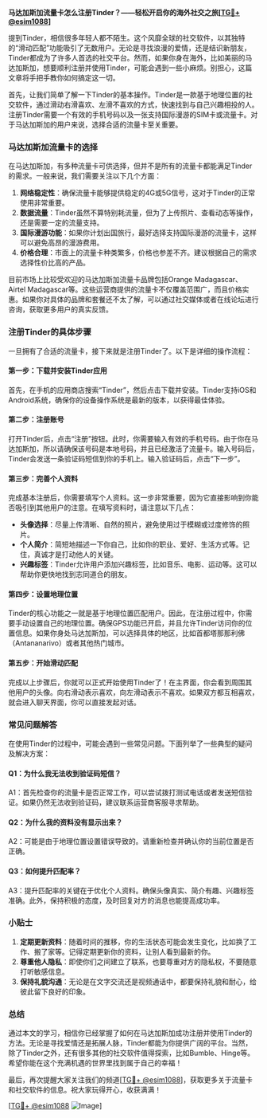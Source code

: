 **马达加斯加流量卡怎么注册Tinder？——轻松开启你的海外社交之旅[[TG💪+ @esim1088](https://t.me/s/esim1088)]**

提到Tinder，相信很多年轻人都不陌生。这个风靡全球的社交软件，以其独特的“滑动匹配”功能吸引了无数用户。无论是寻找浪漫的爱情，还是结识新朋友，Tinder都成为了许多人首选的社交平台。然而，如果你身在海外，比如美丽的马达加斯加，想要顺利注册并使用Tinder，可能会遇到一些小麻烦。别担心，这篇文章将手把手教你如何搞定这一切。

首先，让我们简单了解一下Tinder的基本操作。Tinder是一款基于地理位置的社交软件，通过滑动右滑喜欢、左滑不喜欢的方式，快速找到与自己兴趣相投的人。注册Tinder需要一个有效的手机号码以及一张支持国际漫游的SIM卡或流量卡。对于马达加斯加的用户来说，选择合适的流量卡至关重要。

### 马达加斯加流量卡的选择

在马达加斯加，有多种流量卡可供选择，但并不是所有的流量卡都能满足Tinder的需求。一般来说，我们需要关注以下几个方面：

1. **网络稳定性**：确保流量卡能够提供稳定的4G或5G信号，这对于Tinder的正常使用非常重要。
2. **数据流量**：Tinder虽然不算特别耗流量，但为了上传照片、查看动态等操作，还是需要一定的流量支持。
3. **国际漫游功能**：如果你计划出国旅行，最好选择支持国际漫游的流量卡，这样可以避免高昂的漫游费用。
4. **价格合理**：市面上的流量卡种类繁多，价格也参差不齐。建议根据自己的需求选择性价比高的产品。

目前市场上比较受欢迎的马达加斯加流量卡品牌包括Orange Madagascar、Airtel Madagascar等。这些运营商提供的流量卡不仅覆盖范围广，而且价格实惠。如果你对具体的品牌和套餐还不太了解，可以通过社交媒体或者在线论坛进行咨询，获取更多用户的真实反馈。

### 注册Tinder的具体步骤

一旦拥有了合适的流量卡，接下来就是注册Tinder了。以下是详细的操作流程：

#### 第一步：下载并安装Tinder应用
首先，在手机的应用商店搜索“Tinder”，然后点击下载并安装。Tinder支持iOS和Android系统，确保你的设备操作系统是最新的版本，以获得最佳体验。

#### 第二步：注册账号
打开Tinder后，点击“注册”按钮。此时，你需要输入有效的手机号码。由于你在马达加斯加，所以请确保该号码是本地号码，并且已经激活了流量卡。输入号码后，Tinder会发送一条验证码短信到你的手机上。输入验证码后，点击“下一步”。

#### 第三步：完善个人资料
完成基本注册后，你需要填写个人资料。这一步非常重要，因为它直接影响到你能否吸引到其他用户的注意。在填写资料时，请注意以下几点：
- **头像选择**：尽量上传清晰、自然的照片，避免使用过于模糊或过度修饰的照片。
- **个人简介**：简短地描述一下你自己，比如你的职业、爱好、生活方式等。记住，真诚才是打动他人的关键。
- **兴趣标签**：Tinder允许用户添加兴趣标签，比如音乐、电影、运动等。这可以帮助你更快地找到志同道合的朋友。

#### 第四步：设置地理位置
Tinder的核心功能之一就是基于地理位置匹配用户。因此，在注册过程中，你需要手动设置自己的地理位置。确保GPS功能已开启，并且允许Tinder访问你的位置信息。如果你身处马达加斯加，可以选择具体的地区，比如首都塔那那利佛（Antananarivo）或者其他热门城市。

#### 第五步：开始滑动匹配
完成以上步骤后，你就可以正式开始使用Tinder了！在主界面，你会看到周围其他用户的头像。向右滑动表示喜欢，向左滑动表示不喜欢。如果双方都互相喜欢，就会进入聊天界面，你可以直接发起对话。

### 常见问题解答

在使用Tinder的过程中，可能会遇到一些常见问题。下面列举了一些典型的疑问及解决方案：

#### Q1：为什么我无法收到验证码短信？
A1：首先检查你的流量卡是否正常工作，可以尝试拨打测试电话或者发送短信验证。如果仍然无法收到验证码，建议联系运营商客服寻求帮助。

#### Q2：为什么我的资料没有显示出来？
A2：可能是由于地理位置设置错误导致的。请重新检查并确认你的当前位置是否正确。

#### Q3：如何提升匹配率？
A3：提升匹配率的关键在于优化个人资料。确保头像真实、简介有趣、兴趣标签准确。此外，保持积极的态度，及时回复对方的消息也能提高成功率。

### 小贴士

1. **定期更新资料**：随着时间的推移，你的生活状态可能会发生变化，比如换了工作、搬了家等。记得定期更新你的资料，让别人看到最新的你。
2. **尊重他人隐私**：即使你们之间建立了联系，也要尊重对方的隐私权，不要随意打听敏感信息。
3. **保持礼貌沟通**：无论是在文字交流还是视频通话中，都要保持礼貌和耐心，给彼此留下良好的印象。

### 总结

通过本文的学习，相信你已经掌握了如何在马达加斯加成功注册并使用Tinder的方法。无论是寻找爱情还是拓展人脉，Tinder都能为你提供广阔的平台。当然，除了Tinder之外，还有很多其他的社交软件值得探索，比如Bumble、Hinge等。希望你能在这个充满机遇的世界里找到属于自己的幸福！

最后，再次提醒大家关注我们的频道[[TG💪+ @esim1088](https://t.me/s/esim1088)]，获取更多关于流量卡和社交软件的信息。祝大家玩得开心，收获满满！

[[TG💪+ @esim1088](https://t.me/s/esim1088) ![Image](https://i.postimg.cc/4NQfJmqS/Snipaste-2025-05-13-00-14-12.png)]